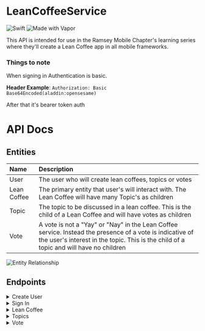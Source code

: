 # LeanCoffeeService

![Swift](https://img.shields.io/badge/Swift-FA7343?logo=swift&logoColor=white)
![Made with Vapor](https://img.shields.io/badge/vapor-4-df43f6.svg?logo=data%3Aimage%2Fpng%3Bbase64%2CiVBORw0KGgoAAAANSUhEUgAAACAAAAAgCAMAAAEzo7pQAAABmFBMVEUAAAD%2F%2F%2F%2F%2FgP%2F%2FgP9mzP9V1f%2BA1f9Vxv9G0f9EzP9L0v9Dyf9Sv%2F9Pwf9Gxf9Exv9Fx%2F9Gxf%2FbSffbSPeiePuifPtFxv9Dxv%2FVTvjVUfiza%2FhlqPxFxv1Fxv1ExP1Exv1Ut%2FtTt%2FtExP1Fxf3bRvZExf2YgPiYgPrMVvi6ZPhDxP1Exf1Exf1Exf1uofpDxPxDxfzCW%2FjcSPbcSPePhfqPhvrTTfbUTvipcPmpcvpDxP1Exf1ExP12mvpExP1Exf3aR%2FaGjfqHjvtdsPxDxP1Exf1Dxf1LvfxLvv1Exf1%2Fk%2Ft%2FlPvbSPdDxf1DxPxLvftLvfxLvvxTtvtUt%2Fxbr%2Ftcr%2FtcsPtkqPpkqPtlqPtlqftsofptofptovt1mvp1m%2Fp2m%2Fp9k%2Fl%2Bk%2Fp%2BlPqGjPmGjPqGjfqHjfqOhfmPhfmPhvmPhvqXfviXfvmXf%2FmYf%2Fmfd%2Figd%2FigePmocPiocfipcfmwafewafixafixavi4Yve5Yve5Y%2FjBW%2FfCW%2FfCXPfCXPjJVPbKVPbKVPfKVffSTfbSTvfTTvcWkpKnAAAATnRSTlMAAQIEBQYGCQsPERMcHSwxOz4%2FQEJCQ0hISEpYZ291eIaHi42OkpKSlZeYmZ6mqa6vuMvLzc3Q0NPT1NfZ4eLl5ujo6e%2Fw9vj4%2Bfn5%2Bf4Ap2wWAAAB8ElEQVQ4y31QiULTQBBdqCKHNx4I3qKAIgreKIKCt10S2rShB9A00ja2SFI0hja2KG1%2Fm5lszlp9Ozu7783s7swSQnoJgMIUYgIhqqoSBgpajxAj5Mw2k15QJ0BpP6wfM1JWyqBSN81ayIr1Eef0rJtsrQPU3kVjghDtgY2UzWakT7DRNG1bOwubUL1mmsSFfdLBebzhnMefUwuzDn%2FH8xzP88vL7xmfSiVT6RRacsoSHimFQl75qihK4SFL0XXDQNN199YnzVar%2BTjw8H0SxCV6McB7oYojfgHLCvv4pFXoHZcfZpXTQ47wxhaWbH6M43iOQ3eUCYsxRBTmIhPSqTRaEhwTMlnJAqxMUPLYKDScV5iAv6yqGv42E4ah8Z%2BG%2FsMwhu13p3%2FVzHqtbk67pQ61Go1G8wLpgHv0LvkPTnyAht4e%2F2f8tt3zzc7h%2Fnnq4GVfh%2FipMPUQPvlX%2FAoN4nJb%2FAZtx%2FVA%2FFpkJbICiNgTXOSqLz4SFxOJeFyERYwnRHHV4iNewtz6xtr6GtgGOiTI57yEVzn5S07GIcubcg4M%2BWsv4VapVCxt4ShuFUvfgCAf8xK6n5bLO9%2FLOzBsA%2Fes29%2FGxG61UqlUwYNVwXYn2j4iNL73Z29%2FH%2BZvdOOhDp%2FdNTg6s%2FB54cHo6S6fegA%2BKLJ63g4njwAAAABJRU5ErkJggg%3D%3D)

This API is intended for use in the Ramsey Mobile Chapter's learning series where they'll create a Lean Coffee app in all mobile frameworks. 

### Things to note

When signing in Authentication is basic.

**Header Example**: `Authorization: Basic Base64Encoded(aladdin:opensesame)`

After that it's bearer token auth


# API Docs

## Entities

|Name|Description|
|:--|:--|
|User| The user who will create lean coffees, topics or votes |
|Lean Coffee| The primary entity that user's will interact with. The Lean Coffee will have many Topic's as children|
|Topic| The topic to be discussed in a lean coffee. This is the child of a Lean Coffee and will have votes as children |
|Vote| A vote is not a "Yay" or "Nay" in the Lean Coffee service. Instead the presence of a vote is indicative of the user's interest in the topic. This is the child of a topic and will have no children|

![Entity Relationship](https://lucid.app/publicSegments/view/d3a417e3-e69e-4999-8933-96eb96bd09bb/image.png)


## Endpoints

<details>
<summary>Create User</summary>
    

### Create User


**POST** `{{URL}}/api/users`

**Request Body**

```json
{
    "name": "{{name}}",
    "username": "{{username}}",
    "password": "{{password}}"
}
```

**Response**

```json
{
    "id": "478E0ACB-DFC5-432B-B553-321399AF3735",
    "name": "Domenica71",
    "username": "Elsie_Walsh"
}
```

</details>

<details>
<summary>Sign In</summary>

### Sign In

**POST** `{{URL}}/api/users/login`

**Header** `Authorization: Basic {{userid:password}} <- base64 encoded`

**Response**

``` json
{
    "value": "RkIwWBT7MuTlADXbZbLX9A==",
    "user": {
        "id": "478E0ACB-DFC5-432B-B553-321399AF3735"
    },
    "id": "C0621223-373A-405D-BC03-2209EBF6106C"
}
```

**Note** the "value" is the bearer token you need to store.

</details>

<details>
<summary>Lean Coffee</summary>
    
### Create Lean Coffee 

**POST** `{{URL}}/api/leancoffee`


**Header** `Authorization: Bearer {{token value}}`


**Request Body**

```json
{
    "title": "A title"
}
```
**Response**

```json
{
    "id": "BE43F38A-4E52-4DC7-B8B7-0AEFCE42F914",
    "title": "A title",
    "host": "478E0ACB-DFC5-432B-B553-321399AF3735",
    "date": "2021-08-21T19:25:10Z"
}
```

### Get Lean Coffee

**GET** `{{URL}}/api/leancoffee/{{leancoffee_id}}`

**Header** `Authorization: Bearer {{token value}}`

**Response**

```json
{
    "id": "BE43F38A-4E52-4DC7-B8B7-0AEFCE42F914",
    "title": "A title",
    "host": "478E0ACB-DFC5-432B-B553-321399AF3735",
    "date": "2021-08-21T19:25:10Z"
}
```


### Get all topics in a Lean Coffee

**GET** `{{URL}}/api/leancoffee/{{leancoffee_id}}/topics`

**Header** `Authorization: Bearer {{token value}}`

**Response**

```json
[
    {
        "id": "538721AA-47BB-4CB6-BB20-02AD1F84EDBB",
        "title": "A title",
        "introducer": "12F5C0C6-0651-44B0-AF7E-686849099B03",
        "description": "",
        "completed": false,
        "votes": [
            {
                "topic": {
                    "id": "538721AA-47BB-4CB6-BB20-02AD1F84EDBB"
                },
                "id": "62055814-62E5-4BEF-B8CE-BF903AA63882",
                "user": "12F5C0C6-0651-44B0-AF7E-686849099B03"
            }
        ]
    },
]
```
### Get Lean Coffee Host

*The host is the creator of the lean coffee in the system*

**GET** `{{URL}}/api/leancoffee/{{leancoffee_id}}/host`

**Header** `Authorization: Bearer {{token value}}`

**Response**

```json
{
    "id": "478E0ACB-DFC5-432B-B553-321399AF3735",
    "name": "Domenica71",
    "username": "Elsie_Walsh"
}
```


### Get all Lean Coffee events

**GET** `{{URL}}/api/leancoffee/`

**Header** `Authorization: Bearer {{token value}}`

**Response**

```json
[
    {
        "id": "08D5937E-7126-4491-A04A-23DA3FDC9D38",
        "title": "A title",
        "host": "12F5C0C6-0651-44B0-AF7E-686849099B03",
        "date": "2021-08-21T00:00:00Z"
    },
    {
        "id": "1C8400D0-F3AC-4161-AFC9-82C41B9A949F",
        "title": "A title",
        "host": "F8A213CA-5D30-4C7C-9CAC-C139F11C1D5E",
        "date": "2021-08-21T00:00:00Z"
    },
    {
        "id": "BE43F38A-4E52-4DC7-B8B7-0AEFCE42F914",
        "title": "A title",
        "host": "478E0ACB-DFC5-432B-B553-321399AF3735",
        "date": "2021-08-21T00:00:00Z"
    }
]
```

</details>

<details>
<summary>Topics</summary>
    
### Create Topic

**POST** `{{URL}}/api/topics`


**Header** `Authorization: Bearer {{token value}}`


**Request Body**

```json
{
    "title": "A title",
    "leanCoffeeId": "{{leancoffee_id}}",
    "description": ""
}
```
**Response**

```json
{
    "leanCoffee": {
        "id": "BE43F38A-4E52-4DC7-B8B7-0AEFCE42F914"
    },
    "id": "C6645F36-4DDB-44F4-8C76-1FB25A236A53",
    "introducer": "478E0ACB-DFC5-432B-B553-321399AF3735",
    "title": "A title",
    "completed": false,
    "description": ""
}
```

### Get Topic

**GET** `{{URL}}/api/topics/{{topic_id}}`


**Header** `Authorization: Bearer {{token value}}`


**Response**

```json
{
    "leanCoffee": {
        "id": "BE43F38A-4E52-4DC7-B8B7-0AEFCE42F914"
    },
    "id": "C6645F36-4DDB-44F4-8C76-1FB25A236A53",
    "introducer": "478E0ACB-DFC5-432B-B553-321399AF3735",
    "title": "A title",
    "completed": false,
    "description": ""
}
```

### Complete Topic

*The only way to update a topic (currently) and mark it as complete.*

**POST** `{{URL}}/api/topics/{{topic_id}}/complete`


**Header** `Authorization: Bearer {{token value}}`

**Response**

```json
{
    "leanCoffee": {
        "id": "BE43F38A-4E52-4DC7-B8B7-0AEFCE42F914"
    },
    "id": "C6645F36-4DDB-44F4-8C76-1FB25A236A53",
    "introducer": "478E0ACB-DFC5-432B-B553-321399AF3735",
    "title": "A title",
    "completed": true,
    "description": ""
}
```

### Get Topic Introducer

*The introducer is the user who created the topic in a lean coffee*

**GET** `{{URL}}/api/topics/{{topic_id}}/introducer`


**Header** `Authorization: Bearer {{token value}}`


**Response**

```json
{
    "id": "478E0ACB-DFC5-432B-B553-321399AF3735",
    "name": "Domenica71",
    "username": "Elsie_Walsh"
}
```

### Get Topic Votes

**GET** `{{URL}}/api/topics/{{topic_id}}/votes`


**Header** `Authorization: Bearer {{token value}}`


**Response**

```json
[
    {
        "id": "FCB75BAE-A63C-4A85-8674-9A6F5F16CDFC",
        "topic": {
            "id": "C6645F36-4DDB-44F4-8C76-1FB25A236A53"
        },
        "user": "478E0ACB-DFC5-432B-B553-321399AF3735"
    }
]
```

</details>

<details>
<summary>Vote</summary>

### Cast vote

*This must be unique per topic and user. If a user tries to vote twice on a topic, the server will return a conflict.*

**POST** `{{URL}}/api/votes`


**Header** `Authorization: Bearer {{token value}}`


**Request Body**

```json
{
    "topicId": "{{topic_id}}"
}
```

**Response**

```json
{
    "id": "FCB75BAE-A63C-4A85-8674-9A6F5F16CDFC",
    "user": "478E0ACB-DFC5-432B-B553-321399AF3735",
    "topic": {
        "id": "C6645F36-4DDB-44F4-8C76-1FB25A236A53"
    }
}
```

</details>